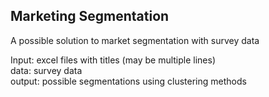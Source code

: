 ## Marketing Segmentation

A possible solution to market segmentation with survey data <br />

Input:  excel files with titles (may be multiple lines)  
data:   survey data  
output: possible segmentations using clustering methods  
